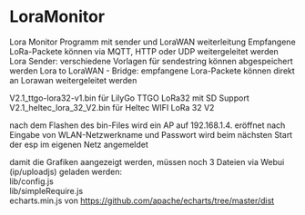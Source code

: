 # LoraMonitor
Lora Monitor Programm mit sender und LoraWAN weiterleitung 
Empfangene LoRa-Packete können via MQTT, HTTP oder UDP weitergeleitet werden 
Lora Sender: verschiedene Vorlagen für sendestring können abgespeichert werden 
Lora to LoraWAN - Bridge: empfangene Lora-Packete können direkt an Lorawan weitergeleitet werden 

V2.1_ttgo-lora32-v1.bin für LilyGo TTGO LoRa32 mit SD Support   
V2.1_heltec_lora_32_V2.bin für Heltec WIFI LoRa 32 V2 

nach dem Flashen des bin-Files wird ein AP auf 192.168.1.4. eröffnet 
nach Eingabe von WLAN-Netzwerkname und Passwort wird beim nächsten Start der esp im eigenen Netz angemeldet 

damit die Grafiken aangezeigt werden, müssen noch 3 Dateien via Webui (ip/uploadjs) geladen werden:   
lib/config.js   
lib/simpleRequire.js   
echarts.min.js von https://github.com/apache/echarts/tree/master/dist
